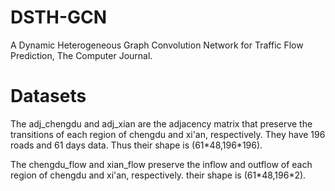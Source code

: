 # DSTH-GCN
A Dynamic Heterogeneous  Graph  Convolution Network   for  Traffic Flow Prediction, The Computer Journal.

# Datasets
The adj_chengdu and adj_xian are the adjacency matrix that preserve the transitions of each region of chengdu and xi'an, respectively. They have 196 roads and 61 days data. Thus their shape is (61\*48,196\*196).

The chengdu_flow and xian_flow  preserve the inflow and outflow of each region of chengdu and xi'an, respectively. their shape is (61\*48,196\*2).
